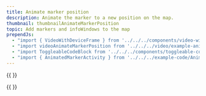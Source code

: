 ```yaml
---
title: Animate marker position
description: Animate the marker to a new position on the map.
thumbnail: thumbnailAnimateMarkerPosition
topic: Add markers and infoWindows to the map
prependJs:
  - "import { VideoWithDeviceFrame } from '../../../components/video-with-device-frame'"
  - "import videoAnimateMarkerPosition from '../../../video/example-animatemarkerposition.mp4'"
  - "import ToggleableCodeBlock from '../../../components/toggleable-code-block'"
  - "import { AnimatedMarkerActivity } from '../../../example-code/AnimatedMarkerActivity.js'"
---
```


{{
  <VideoWithDeviceFrame 
    videoFile={videoAnimateMarkerPosition}
    rotation="horizontal"
    device="pixel-2"
  />
}}

<!-- Any notes about this example would go here.  -->

{{
  <ToggleableCodeBlock 
    codeSnippet={AnimatedMarkerActivity}
  />
}}
